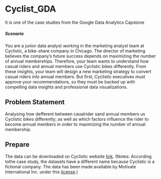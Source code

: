 # Cyclist_GDA
It is one of the case studies from the Google Data Analytics Capstone

##### Scenario
You are a junior data analyst working in the marketing analyst team at Cyclistic, a bike-share company in Chicago. The director
of marketing believes the company’s future success depends on maximizing the number of annual memberships. Therefore,
your team wants to understand how casual riders and annual members use Cyclistic bikes differently. From these insights,
your team will design a new marketing strategy to convert casual riders into annual members. But first, Cyclistic executives
must approve your recommendations, so they must be backed up with compelling data insights and professional data
visualizations.

##  Problem Statement 
Analysing how defferent between caualrider sand annual members us Cyclistic bikes differently; as well as which factors influence the rider to become annual members in order to maximizing the number of annual membership. 

## Prepare

The data can be downloaded on Cyclistic website [link](https://divvy-tripdata.s3.amazonaws.com/index.html). (Notes: According tothe case study, the datasets have a different name because Cyclistic is a fictional company. The data has been made available by Motivate International Inc. under this [license](https://ride.divvybikes.com/data-license-agreement).)
